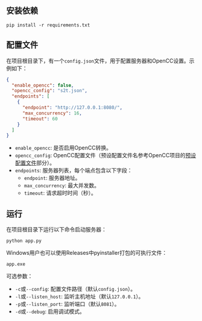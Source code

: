 ## 安装依赖
```
pip install -r requirements.txt
```

## 配置文件

在项目根目录下，有一个`config.json`文件，用于配置服务器和OpenCC设置。示例如下：
```json
{
  "enable_opencc": false,
  "opencc_config": "s2t.json",
  "endpoints": [
    {
      "endpoint": "http://127.0.0.1:8080/",
      "max_concurrency": 16,
      "timeout": 60
    }
  ]
}
```
- `enable_opencc`: 是否启用OpenCC转换。
- `opencc_config`: OpenCC配置文件（预设配置文件名参考OpenCC项目的[预设配置文件](https://github.com/BYVoid/OpenCC?tab=readme-ov-file#%E9%A0%90%E8%A8%AD%E9%85%8D%E7%BD%AE%E6%96%87%E4%BB%B6)部分）。
- `endpoints`: 服务器列表，每个端点包含以下字段：
  - `endpoint`: 服务器地址。
  - `max_concurrency`: 最大并发数。
  - `timeout`: 请求超时时间（秒）。

## 运行

在项目根目录下运行以下命令启动服务器：
```
python app.py
```
Windows用户也可以使用Releases中pyinstaller打包的可执行文件：
```
app.exe
```
可选参数：
- `-c`或`--config`: 配置文件路径（默认`config.json`）。
- `-l`或`--listen_host`: 监听主机地址（默认`127.0.0.1`）。
- `-p`或`--listen_port`: 监听端口（默认`8081`）。
- `-d`或`--debug`: 启用调试模式。
